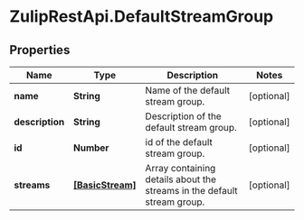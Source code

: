 # ZulipRestApi.DefaultStreamGroup

## Properties

Name | Type | Description | Notes
------------ | ------------- | ------------- | -------------
**name** | **String** | Name of the default stream group.  | [optional] 
**description** | **String** | Description of the default stream group.  | [optional] 
**id** | **Number** | id of the default stream group.  | [optional] 
**streams** | [**[BasicStream]**](BasicStream.md) | Array containing details about the streams in the default stream group.  | [optional] 


